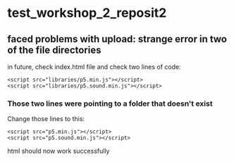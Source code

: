# test_workshop_2_reposit2

## faced problems with upload: strange error in two of the file directories

in future, check index.html file and check two lines of code:

    <script src="libraries/p5.min.js"></script>
    <script src="libraries/p5.sound.min.js"></script>

### Those two lines were pointing to a folder that doesn't exist
    
Change those lines to this:

    <script src="p5.min.js"></script>
    <script src="p5.sound.min.js"></script>
    
html should now work successfully
